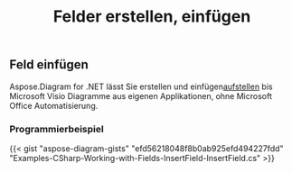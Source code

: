 ﻿---
title: Felder erstellen, einfügen
type: docs
weight: 10
url: /de/net/create-insert-fields/
description: So erstellen Sie Felder mit C# Diagram API .
---
## **Feld einfügen**
 Aspose.Diagram for .NET lässt Sie erstellen und einfügen[aufstellen](https://reference.aspose.com/diagram/net/aspose.diagram/field) bis Microsoft Visio Diagramme aus eigenen Applikationen, ohne Microsoft Office Automatisierung.
### **Programmierbeispiel**
{{< gist "aspose-diagram-gists" "efd56218048f8b0ab925efd494227fdd" "Examples-CSharp-Working-with-Fields-InsertField-InsertField.cs" >}}
